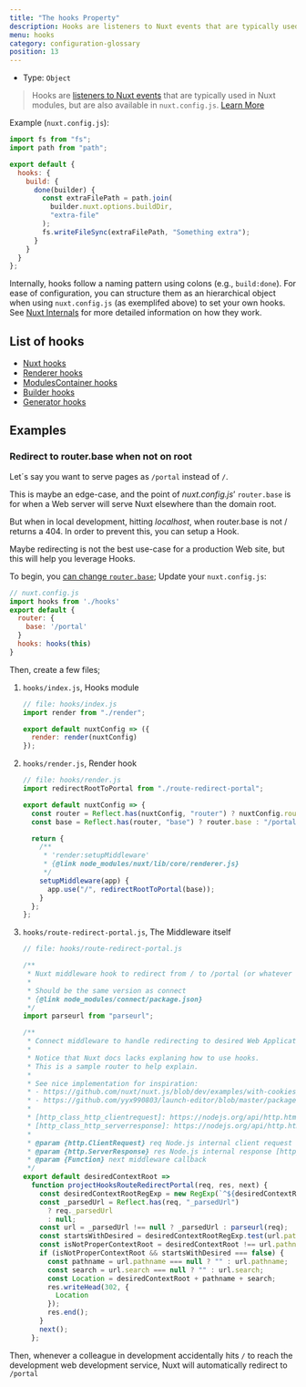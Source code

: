 ```yaml
---
title: "The hooks Property"
description: Hooks are listeners to Nuxt events that are typically used in Nuxt modules, but are also available in `nuxt.config.js`.
menu: hooks
category: configuration-glossary
position: 13
---
```


- Type: `Object`

> Hooks are [listeners to Nuxt events](/api/internals) that are typically used in Nuxt modules, but are also available in `nuxt.config.js`. [Learn More](/api/internals)

Example (`nuxt.config.js`):

```js
import fs from "fs";
import path from "path";

export default {
  hooks: {
    build: {
      done(builder) {
        const extraFilePath = path.join(
          builder.nuxt.options.buildDir,
          "extra-file"
        );
        fs.writeFileSync(extraFilePath, "Something extra");
      }
    }
  }
};
```

Internally, hooks follow a naming pattern using colons (e.g., `build:done`). For ease of configuration, you can structure them as an hierarchical object when using `nuxt.config.js` (as exemplifed above) to set your own hooks. See [Nuxt Internals](/api/internals) for more detailed information on how they work.

## List of hooks

- [Nuxt hooks](https://nuxtjs.org/api/internals-nuxt#hooks)
- [Renderer hooks](https://nuxtjs.org/api/internals-renderer#hooks)
- [ModulesContainer hooks](https://nuxtjs.org/api/internals-module-container#hooks)
- [Builder hooks](https://nuxtjs.org/api/internals-builder#hooks)
- [Generator hooks](https://nuxtjs.org/api/internals-generator#hooks)

## Examples

### Redirect to router.base when not on root

Let´s say you want to serve pages as `/portal` instead of `/`.

This is maybe an edge-case, and the point of _nuxt.config.js_’ `router.base` is for when a Web server will serve Nuxt elsewhere than the domain root.

But when in local development, hitting _localhost_, when router.base is not / returns a 404.
In order to prevent this, you can setup a Hook.

Maybe redirecting is not the best use-case for a production Web site, but this will help you leverage Hooks.

To begin, you [can change `router.base`](/api/configuration-router#base); Update your `nuxt.config.js`:

```js
// nuxt.config.js
import hooks from './hooks'
export default {
  router: {
    base: '/portal'
  }
  hooks: hooks(this)
}
```

Then, create a few files;

1. `hooks/index.js`, Hooks module

   ```js
   // file: hooks/index.js
   import render from "./render";

   export default nuxtConfig => ({
     render: render(nuxtConfig)
   });
   ```

1. `hooks/render.js`, Render hook

   ```js
   // file: hooks/render.js
   import redirectRootToPortal from "./route-redirect-portal";

   export default nuxtConfig => {
     const router = Reflect.has(nuxtConfig, "router") ? nuxtConfig.router : {};
     const base = Reflect.has(router, "base") ? router.base : "/portal";

     return {
       /**
        * 'render:setupMiddleware'
        * {@link node_modules/nuxt/lib/core/renderer.js}
        */
       setupMiddleware(app) {
         app.use("/", redirectRootToPortal(base));
       }
     };
   };
   ```

1. `hooks/route-redirect-portal.js`, The Middleware itself

   ```js
   // file: hooks/route-redirect-portal.js

   /**
    * Nuxt middleware hook to redirect from / to /portal (or whatever we set in nuxt.config.js router.base)
    *
    * Should be the same version as connect
    * {@link node_modules/connect/package.json}
    */
   import parseurl from "parseurl";

   /**
    * Connect middleware to handle redirecting to desired Web Applicatin Context Root.
    *
    * Notice that Nuxt docs lacks explaning how to use hooks.
    * This is a sample router to help explain.
    *
    * See nice implementation for inspiration:
    * - https://github.com/nuxt/nuxt.js/blob/dev/examples/with-cookies/plugins/cookies.js
    * - https://github.com/yyx990803/launch-editor/blob/master/packages/launch-editor-middleware/index.js
    *
    * [http_class_http_clientrequest]: https://nodejs.org/api/http.html#http_class_http_clientrequest
    * [http_class_http_serverresponse]: https://nodejs.org/api/http.html#http_class_http_serverresponse
    *
    * @param {http.ClientRequest} req Node.js internal client request object [http_class_http_clientrequest]
    * @param {http.ServerResponse} res Node.js internal response [http_class_http_serverresponse]
    * @param {Function} next middleware callback
    */
   export default desiredContextRoot =>
     function projectHooksRouteRedirectPortal(req, res, next) {
       const desiredContextRootRegExp = new RegExp(`^${desiredContextRoot}`);
       const _parsedUrl = Reflect.has(req, "_parsedUrl")
         ? req._parsedUrl
         : null;
       const url = _parsedUrl !== null ? _parsedUrl : parseurl(req);
       const startsWithDesired = desiredContextRootRegExp.test(url.pathname);
       const isNotProperContextRoot = desiredContextRoot !== url.pathname;
       if (isNotProperContextRoot && startsWithDesired === false) {
         const pathname = url.pathname === null ? "" : url.pathname;
         const search = url.search === null ? "" : url.search;
         const Location = desiredContextRoot + pathname + search;
         res.writeHead(302, {
           Location
         });
         res.end();
       }
       next();
     };
   ```

Then, whenever a colleague in development accidentally hits `/` to reach the development web development service, Nuxt will automatically redirect to `/portal`
